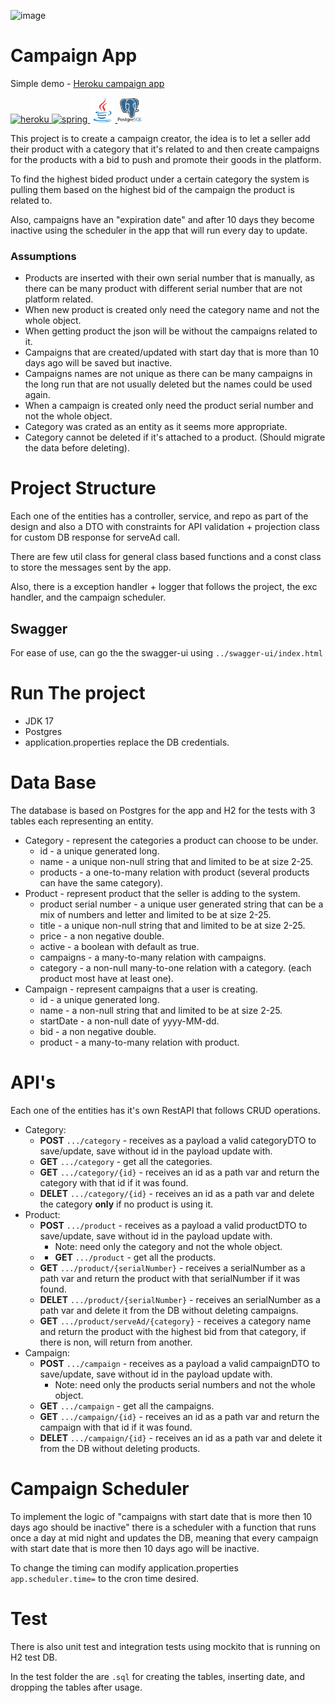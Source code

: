 ![image](https://github.com/omerugi/SpringCampinApp/assets/57361655/fed90094-e015-4a06-9aca-3f0f08e6a4fe)
# Campaign App

Simple demo - [Heroku campaign app](https://campaign-app-omerugi-55b76c613019.herokuapp.com/)

<a href="https://www.heroku.com/" target="_blank" rel="noreferrer"> <img src="https://www.vectorlogo.zone/logos/heroku/heroku-icon.svg" alt="heroku" width="40" height="40"/><a href="https://spring.io/" target="_blank" rel="noreferrer"> <img src="https://www.vectorlogo.zone/logos/springio/springio-icon.svg" alt="spring" width="40" height="40"/> <a href="https://www.java.com" target="_blank" rel="noreferrer"> <img src="https://raw.githubusercontent.com/devicons/devicon/master/icons/java/java-original.svg" alt="java" width="40" height="40"/> </a> <a href="https://www.postgresql.org" target="_blank" rel="noreferrer"> <img src="https://raw.githubusercontent.com/devicons/devicon/master/icons/postgresql/postgresql-original-wordmark.svg" alt="postgresql" width="40" height="40"/></a>

  This project is to create a campaign creator, the idea is to let a seller add their product with a category that it's related to and then create campaigns for the products with a bid to push and promote their goods in the platform.
  
  To find the highest bided product under a certain category the system is pulling them based on the highest bid of the campaign the product is related to.
  
  Also, campaigns have an "expiration date" and after 10 days they become inactive using the scheduler in the app that will run every day to update.
  
### Assumptions
  * Products are inserted with their own serial number that is manually, as there can be many product with different serial number that are not platform related.
  * When new product is created only need the category name and not the whole object.
  * When getting product the json will be without the campaigns related to it.
  * Campaigns that are created/updated with start day that is more than 10 days ago will be saved but inactive.
  * Campaigns names are not unique as there can be many campaigns in the long run that are not usually deleted but the names could be used again.
  * When a campaign is created only need the product serial number and not the whole object.
  * Category was crated as an entity as it seems more appropriate.
  * Category cannot be deleted if it's attached to a product. (Should migrate the data before deleting).
  
# Project Structure
  Each one of the entities has a controller, service, and repo as part of the design and also a DTO with constraints for API validation + projection class for custom DB response for serveAd call.
  
  There are few util class for general class based functions and a const class to store the messages sent by the app.
  
  Also, there is a exception handler + logger that follows the project, the exc handler, and the campaign scheduler. 
## Swagger
  For ease of use, can go the the swagger-ui using ``../swagger-ui/index.html``
  
# Run The project
  * JDK 17
  * Postgres
  * application.properties replace the DB credentials.
  
# Data Base
  The database is based on Postgres for the app and H2 for the tests with 3 tables each representing an entity.
  
  * Category - represent the categories a product can choose to be under.
    * id - a unique generated long.
    * name - a unique non-null string that and limited to be at size 2-25.
    * products - a one-to-many relation with product (several products can have the same category).
  * Product - represent product that the seller is adding to the system.
    * product serial number - a unique user generated string that can be a mix of numbers and letter and limited to be at size 2-25.
    * title - a unique non-null string that and limited to be at size 2-25.
    * price - a non negative double.
    * active - a boolean with default as true.
    * campaigns - a many-to-many relation with campaigns.
    * category - a non-null many-to-one relation with a category. (each product most have at least one).
  * Campaign - represent campaigns that a user is creating.
    * id - a unique generated long.
    * name - a non-null string that and limited to be at size 2-25.
    * startDate - a non-null date of yyyy-MM-dd.
    * bid - a non negative double.
    * product - a many-to-many relation with product.
 
 # API's
  Each one of the entities has it's own RestAPI that follows CRUD operations.
  * Category:
    * **POST** ```.../category``` - receives as a payload a valid categoryDTO to save/update, save without id in the payload update with.
    * **GET** ```.../category``` - get all the categories.
    * **GET** ```.../category/{id}``` - receives an id as a path var and return the category with that id if it was found.
    * **DELET** ```.../category/{id}``` - receives an id as a path var and delete the category **only** if no product is using it.
  * Product:
    * **POST** ```.../product``` - receives as a payload a valid productDTO to save/update, save without id in the payload update with.
      * Note: need only the category and not the whole object.
    * * **GET** ```.../product``` - get all the products.
    * **GET** ```.../product/{serialNumber}``` - receives a serialNumber as a path var and return the product with that serialNumber if it was found.
    * **DELET** ```.../product/{serialNumber}``` - receives an serialNumber as a path var and delete it from the DB without deleting campaigns.
    * **GET** ```.../product/serveAd/{category}``` - receives a category name and return the product with the highest bid from that category, if there is non, will return from another.
  * Campaign:
    * **POST** ```.../campaign``` - receives as a payload a valid campaignDTO to save/update, save without id in the payload update with.
      * Note: need only the products serial numbers and not the whole object.
    * **GET** ```.../campaign``` - get all the campaigns.
    * **GET** ```.../campaign/{id}``` - receives an id as a path var and return the campaign with that id if it was found.
    * **DELET** ```.../campaign/{id}``` - receives an id as a path var and delete it from the DB without deleting products.
  
# Campaign Scheduler
  To implement the logic of "campaigns with start date that is more then 10 days ago should be inactive" there is a scheduler with a function that runs once a day at mid night and updates the DB, meaning that every campaign with start date that is more then 10 days ago will be inactive.
  
  To change the timing can modify application.properties ``app.scheduler.time=`` to the cron time desired.
  
# Test
  There is also unit test and integration tests using mockito that is running on H2 test DB.
  
  In the test folder the are `.sql` for creating the tables, inserting date, and dropping the tables after usage.

